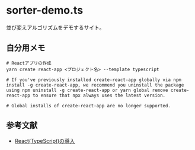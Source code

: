 # sorter-demo.ts

並び変えアルゴリズムをデモするサイト。  

## 自分用メモ

```shell
# Reactアプリの作成
yarn create react-app <プロジェクト名> --template typescript

# If you've previously installed create-react-app globally via npm install -g create-react-app, we recommend you uninstall the package using npm uninstall -g create-react-app or yarn global remove create-react-app to ensure that npx always uses the latest version.

# Global installs of create-react-app are no longer supported.
```

## 参考文献

- [React(TypeScript)の導入](https://create-react-app.dev/docs/adding-typescript/)
